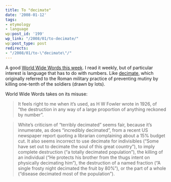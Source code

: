 ```yaml
---
title: To "decimate"
date: '2008-01-12'
tags:
- etymology
- language
wp:post_id: '199'
wp_link: "/2008/01/to-decimate/"
wp:post_type: post
redirects:
- "/2008/01/to-\"decimate\"/"
---
```


A good [World Wide Words this week](http://www.worldwidewords.org/nl/rgnp.htm). I read it weekly, but of particular interest is language that has to do with numbers. Like [decimate](http://en.wikipedia.org/wiki/Decimation_%28Roman_Army%29), which originally referred to the Roman military practice of preventing mutiny by killing one-tenth of the soldiers (drawn by lots).

World Wide Words takes on its misuse:

> It feels right to me when it’s used, as H W Fowler wrote in 1926, of “the destruction in any way of a large proportion of anything reckoned by number”.

>

> White’s criticism of “terribly decimated” seems fair, because it’s innumerate, as does “incredibly decimated”, from a recent US newspaper report quoting a librarian complaining about a 15% budget cut. It also seems incorrect to use decimate for indivisibles (“Some have set out to decimate the soul of this great country”), to imply complete destruction (“a totally decimated population”), the killing of an individual (“He protects his brother from the thugs intent on physically decimating him”), the destruction of a named fraction (“A single frosty night decimated the fruit by 80%”), or the part of a whole (“disease decimated most of the population”).
